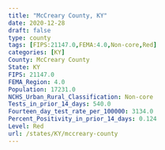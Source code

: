 ```yaml
---
title: "McCreary County, KY"
date: 2020-12-28
draft: false
type: county
tags: [FIPS:21147.0,FEMA:4.0,Non-core,Red]
categories: [KY]
County: McCreary County
State: KY
FIPS: 21147.0
FEMA_Region: 4.0
Population: 17231.0
NCHS_Urban_Rural_Classification: Non-core
Tests_in_prior_14_days: 540.0
Fourteen_day_test_rate_per_100000: 3134.0
Percent_Positivity_in_prior_14_days: 0.124
Level: Red
url: /states/KY/mccreary-county
---
```



